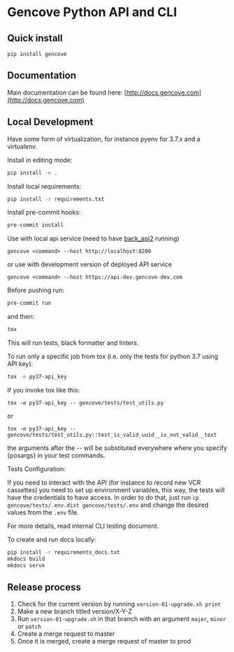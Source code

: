 # Gencove Python API and CLI

## Quick install ##
`pip install gencove`

## Documentation ##
Main documentation can be found here: [http://docs.gencove.com](http://docs.gencove.com)

## Local Development ##

Have some form of virtualization, for instance pyenv for 3.7.x and a virtualenv.

Install in editing mode:
```bash
pip install -e .
```

Install local requirements:
```bash
pip install -r requirements.txt
```

Install pre-commit hooks:
```bash
pre-commit install
```

Use with local api service (need to have [back_api2](http://gitlab.com/gencove/v2/back_api2/) running)

```
gencove <command> --host http://localhost:8200
```

or use with development version of deployed API service

```
gencove <command> --host https://api-dev.gencove-dev.com
```

Before pushing run:

```bash
pre-commit run
```

and then:

```bash
tox
```

This will run tests, black formatter and linters.

To run only a specific job from tox (i.e. only the tests for python 3.7 using API key):

```bash
tox -e py37-api_key
```
If you invoke tox like this:

```
tox -e py37-api_key -- gencove/tests/test_utils.py
```
or
```
tox -e py37-api_key -- gencove/tests/test_utils.py::test_is_valid_uuid__is_not_valid__text
```
the arguments after the -- will be substituted everywhere where you specify {posargs} in your test commands.


Tests Configuration:

If you need to interact with the API (for instance to record new VCR cassettes) you need to set up environment variables, this way, the tests will have the credentials to have access.
In order to do that, just run `cp gencove/tests/.env.dist gencove/tests/.env` and change the desired values from the `.env` file.

For more details, read internal CLI testing document.


To create and run docs locally:

```bash
pip install -r requirements_docs.txt
mkdocs build
mkdocs serve
```

## Release process ##

1. Check for the current version by running `version-01-upgrade.sh print`
2. Make a new branch titled version/X-Y-Z
3. Run `version-01-upgrade.sh` in that branch with an argument `major`, `minor` or `patch`
4. Create a merge request to master
5. Once it is merged, create a merge request of master to prod
